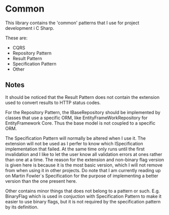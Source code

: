 # Common

This library contains the 'common' patterns that I use for project development i C Sharp.

These are:
- CQRS
- Repository Pattern
- Result Pattern
- Specification Pattern
- Other 

## Notes

It should be noticed that the Result Pattern does not contain the extension used to convert results to HTTP status codes.

For the Repository Pattern, the IBaseRepository should be implemented by classes that use a specific ORM, like EntityFrameWorkRepository for EntityFramework Core. 
Thus the base model is not coupled to a specific ORM.

The Specification Pattern will normally be altered when I use it. The extension will not be used as I perfer to know which ISpecification implementation that failed.
At the same time only runs until the first invalidation and I like to let the user know all validation errors at ones rather than one at a time. 
The reason for the extension and non-binary flag version is given here is because it is the most basic version, which I will not remove from when using it in other projects. Do note that I am currently reading up on Martin Fowler´s Specification for the purpose of implementing a better version than the one present here.

Other contains minor things that does not belong to a pattern or such. E.g. BinaryFlag which is used in conjuction with Specification Pattern to make it easier to use binary flags, but it is not required by the specification pattern by its definition.